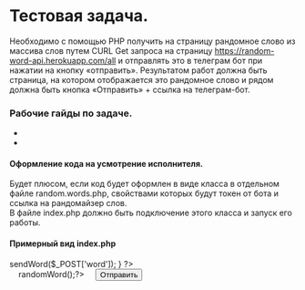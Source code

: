 # Тестовая задача.

Необходимо с помощью PHP получить на страницу рандомное слово из массива слов путем CURL Get запроса на страницу https://random-word-api.herokuapp.com/all и отправлять это в телеграм бот при нажатии на кнопку «отправить».
Результатом работ должна быть страница, на котором отображается это рандомное слово и рядом должна быть кнопка «Отправить» + ссылка на телеграм-бот. 

### Рабочие гайды по задаче.
- <a href='https://kirkizh.ru/2018/04/telegram-php/'></a>
- <a href='https://snipp.ru/php/curl'></a>

#### Оформление кода на усмотрение исполнителя. </br>

Будет плюсом, если код будет оформлен в виде класса в отдельном файле random.words.php, свойствами которых будут токен от бота и ссылка на рандомайзер слов. </br>
В файле index.php  должно быть подключение этого класса и запуск его работы. </br>
#### Примерный вид index.php 
<?php 
$class = new PhpClass();
if ($_POST) {
    $class->sendWord($_POST['word']);
}
?>
<form method="post" action="">
    <?php echo $class->randomWord();?>
    <input type="submit" value="Отправить">
</form>
